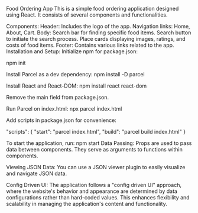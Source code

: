 Food Ordering App
This is a simple food ordering application designed using React. It consists of several components and functionalities.

Components:
Header:
Includes the logo of the app.
Navigation links: Home, About, Cart.
Body:
Search bar for finding specific food items.
Search button to initiate the search process.
Place cards displaying images, ratings, and costs of food items.
Footer:
Contains various links related to the app.
Installation and Setup:
Initialize npm for package.json:


npm init

Install Parcel as a dev dependency:
npm install -D parcel

Install React and React-DOM:
npm install react react-dom

Remove the main field from package.json.

Run Parcel on index.html:
npx parcel index.html

Add scripts in package.json for convenience:

"scripts": {
  "start": "parcel index.html",
  "build": "parcel build index.html"
}

To start the application, run:
npm start
Data Passing:
Props are used to pass data between components. They serve as arguments to functions within components.

Viewing JSON Data:
You can use a JSON viewer plugin to easily visualize and navigate JSON data.

Config Driven UI:
The application follows a "config driven UI" approach, where the website's behavior and appearance are determined by data configurations rather than hard-coded values. This enhances flexibility and scalability in managing the application's content and functionality.